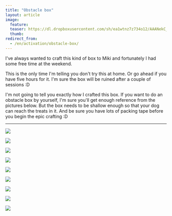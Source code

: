 ```yaml
---
title: "Obstacle box"
layout: article
image:
  feature:
  teaser: https://dl.dropboxusercontent.com/sh/ea1wtnz7z734o12/AAANekC__tHxANOcsGGPbkaea/aktivointi/estelaatikko/DSC41627-245px.jpg
  thumb:
redirect_from:
  - /en/activation/obstacle-box/
---
```


I've always wanted to craft this kind of box to Miki and fortunately I had some free time at the weekend.

This is the only time I'm telling you don't try this at home. Or go ahead if you have five hours for it. I'm sure the box will be ruined after a couple of sessions :D

I'm not going to tell you exactly how I crafted this box. If you want to do an obstacle box by yourself, I'm sure you'll get enough reference from the pictures below. But the box needs to be shallow enough so that your dog can reach the treats in it. And be sure you have lots of packing tape before you begin the epic crafting :D

---

[![](https://dl.dropboxusercontent.com/sh/ea1wtnz7z734o12/AAB-fPkAYMNlapUb4cdLWHmsa/aktivointi/estelaatikko/DSC41515-800px.jpg)](https://dl.dropboxusercontent.com/sh/ea1wtnz7z734o12/AAC3MCRZhhhUnaNTNsfkDB3Ra/aktivointi/estelaatikko/DSC41515.jpg)

[![](https://dl.dropboxusercontent.com/sh/ea1wtnz7z734o12/AACJU3h9CTo4Cg2r6vql3oCMa/aktivointi/estelaatikko/DSC41529-800px.jpg)](https://dl.dropboxusercontent.com/sh/ea1wtnz7z734o12/AACzhEGlC9Ue_8Nbwt-aV-zQa/aktivointi/estelaatikko/DSC41529.jpg)

[![](https://dl.dropboxusercontent.com/sh/ea1wtnz7z734o12/AACDCAxr3KbsaFAhTXhPiqvwa/aktivointi/estelaatikko/DSC41526-800px.jpg)](https://dl.dropboxusercontent.com/sh/ea1wtnz7z734o12/AADVRtOvyh3FgYpOZE8dPjyFa/aktivointi/estelaatikko/DSC41526.jpg)

[![](https://dl.dropboxusercontent.com/sh/ea1wtnz7z734o12/AACPZ6Ox_dybwY_fFxXj2lm5a/aktivointi/estelaatikko/DSC41581-800px.jpg)](https://dl.dropboxusercontent.com/sh/ea1wtnz7z734o12/AAAHlU-ztK6_UllrL_Kt4ce8a/aktivointi/estelaatikko/DSC41581.jpg)

[![](https://dl.dropboxusercontent.com/sh/ea1wtnz7z734o12/AAA-XWVsRLVIcCzu1pBPeREia/aktivointi/estelaatikko/DSC41625-800px.jpg)](https://dl.dropboxusercontent.com/sh/ea1wtnz7z734o12/AABV8E8kda2oPW6Ly0zR4RIza/aktivointi/estelaatikko/DSC41625.jpg)

[![](https://dl.dropboxusercontent.com/sh/ea1wtnz7z734o12/AACHHSzuqoNQ1UpFMvyLq0yta/aktivointi/estelaatikko/DSC41633-800px.jpg)](https://dl.dropboxusercontent.com/sh/ea1wtnz7z734o12/AAB2VCiIv5Aa5nAdYTHa1RHDa/aktivointi/estelaatikko/DSC41633.jpg)

[![](https://dl.dropboxusercontent.com/sh/ea1wtnz7z734o12/AADJgRPnKnaVcWYgK7UOzZUea/aktivointi/estelaatikko/DSC41641-800px.jpg)](https://dl.dropboxusercontent.com/sh/ea1wtnz7z734o12/AAB4EWP3WheqtZ5sYxnkba-2a/aktivointi/estelaatikko/DSC41641.jpg)

[![](https://dl.dropboxusercontent.com/sh/ea1wtnz7z734o12/AAD6vLBqojr4d2eYeIDTCD_5a/aktivointi/estelaatikko/DSC41672-800px.jpg)](https://dl.dropboxusercontent.com/sh/ea1wtnz7z734o12/AAB4mx-OGaBixawzAGUv950ea/aktivointi/estelaatikko/DSC41672.jpg)

[![](https://dl.dropboxusercontent.com/sh/ea1wtnz7z734o12/AADlFzyXqwwzhJMXnCB5_xBQa/aktivointi/estelaatikko/DSC41652-800px.jpg)](https://dl.dropboxusercontent.com/sh/ea1wtnz7z734o12/AADMZoc9JfF3DGstxFVA3G7Ba/aktivointi/estelaatikko/DSC41652.jpg)
